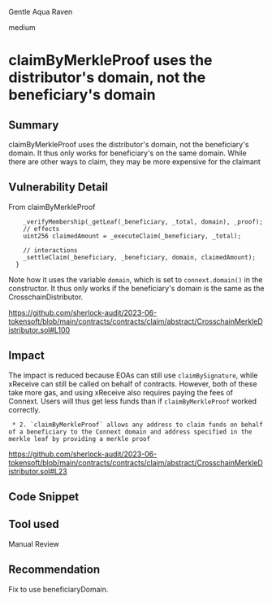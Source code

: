 Gentle Aqua Raven

medium

# claimByMerkleProof uses the distributor's domain, not the beneficiary's domain

## Summary

claimByMerkleProof uses the distributor's domain, not the beneficiary's domain. It thus only works for beneficiary's on the same domain. While there are other ways to claim, they may be more expensive for the claimant

## Vulnerability Detail

From claimByMerkleProof

```solidity
    _verifyMembership(_getLeaf(_beneficiary, _total, domain), _proof);
    // effects
    uint256 claimedAmount = _executeClaim(_beneficiary, _total);

    // interactions
    _settleClaim(_beneficiary, _beneficiary, domain, claimedAmount);
  }
```

Note how it uses the variable `domain`, which is set to `connext.domain()` in the constructor.  It thus only works if the beneficiary's domain is the same as the CrosschainDistributor.

https://github.com/sherlock-audit/2023-06-tokensoft/blob/main/contracts/contracts/claim/abstract/CrosschainMerkleDistributor.sol#L100


## Impact

The impact is reduced because EOAs can still use `claimBySignature`, while xReceive can still be called on behalf of contracts. However, both of these take more gas, and using xReceive also requires paying the fees of Connext.  Users will thus get less funds than if `claimByMerkleProof` worked correctly.

```solidity
 * 2. `claimByMerkleProof` allows any address to claim funds on behalf of a beneficiary to the Connext domain and address specified in the merkle leaf by providing a merkle proof
```

https://github.com/sherlock-audit/2023-06-tokensoft/blob/main/contracts/contracts/claim/abstract/CrosschainMerkleDistributor.sol#L23



## Code Snippet

## Tool used

Manual Review

## Recommendation

Fix to use beneficiaryDomain.
